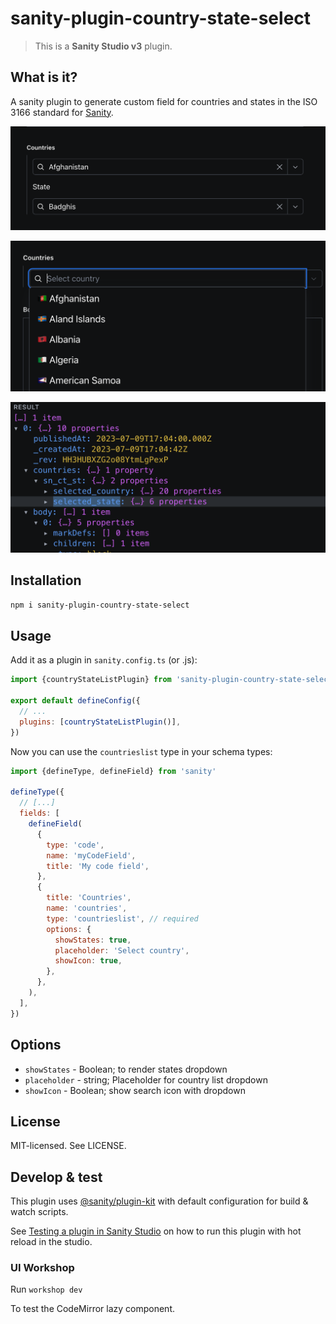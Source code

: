 # sanity-plugin-country-state-select

> This is a **Sanity Studio v3** plugin.

## What is it?

A sanity plugin to generate custom field for countries and states in the ISO 3166 standard for [Sanity](https://sanity.io/).

![Country List input](assets/basic-input.png)

![Country List Dropdown](assets/dropdown.png)

![Country List Payload](assets/payload.png)

## Installation

```sh
npm i sanity-plugin-country-state-select
```

## Usage

Add it as a plugin in `sanity.config.ts` (or .js):

```js
import {countryStateListPlugin} from 'sanity-plugin-country-state-select'

export default defineConfig({
  // ...
  plugins: [countryStateListPlugin()],
})
```

Now you can use the `countrieslist` type in your schema types:

```js
import {defineType, defineField} from 'sanity'

defineType({
  // [...]
  fields: [
    defineField(
      {
        type: 'code',
        name: 'myCodeField',
        title: 'My code field',
      },
      {
        title: 'Countries',
        name: 'countries',
        type: 'countrieslist', // required
        options: {
          showStates: true,
          placeholder: 'Select country',
          showIcon: true,
        },
      },
    ),
  ],
})
```

## Options

- `showStates` - Boolean; to render states dropdown
- `placeholder` - string; Placeholder for country list dropdown
- `showIcon` - Boolean; show search icon with dropdown

## License

MIT-licensed. See LICENSE.

## Develop & test

This plugin uses [@sanity/plugin-kit](https://github.com/sanity-io/plugin-kit)
with default configuration for build & watch scripts.

See [Testing a plugin in Sanity Studio](https://github.com/sanity-io/plugin-kit#testing-a-plugin-in-sanity-studio)
on how to run this plugin with hot reload in the studio.

### UI Workshop

Run
`workshop dev`

To test the CodeMirror lazy component.
